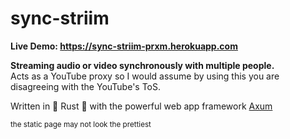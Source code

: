 # sync-striim


**Live Demo: https://sync-striim-prxm.herokuapp.com**

**Streaming audio or video synchronously with multiple people.**  
Acts as a YouTube proxy so I would assume by using this you are disagreeing with the YouTube's ToS.

Written in 🦀 Rust 🦀 with the powerful web app framework [Axum](https://github.com/tokio-rs/axum)

<sub> the static page may not look the prettiest </sub>
